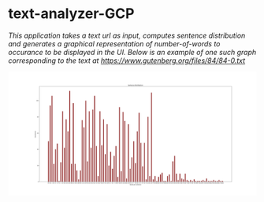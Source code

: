# text-analyzer-GCP

*This application takes a text url as input, computes sentence distribution and generates a graphical representation of number-of-words to occurance to be displayed in the UI. Below is an example of one such graph corresponding to the text at https://www.gutenberg.org/files/84/84-0.txt*

![Graph](sample_graphical_distribution.png)
